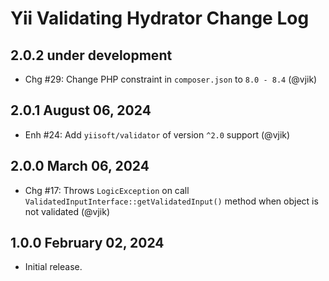 # Yii Validating Hydrator Change Log

## 2.0.2 under development

- Chg #29: Change PHP constraint in `composer.json` to `8.0 - 8.4` (@vjik)

## 2.0.1 August 06, 2024

- Enh #24: Add `yiisoft/validator` of version `^2.0` support (@vjik)

## 2.0.0 March 06, 2024

- Chg #17: Throws `LogicException` on call `ValidatedInputInterface::getValidatedInput()` method when object is not
  validated (@vjik)

## 1.0.0 February 02, 2024

- Initial release.
